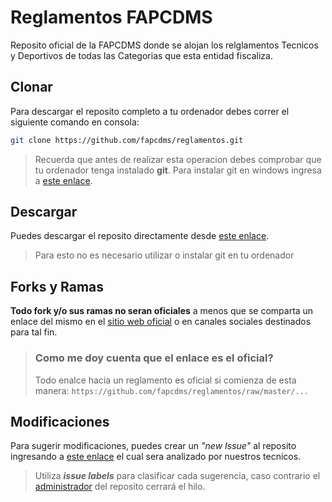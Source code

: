 # Reglamentos FAPCDMS

Reposito oficial de la FAPCDMS donde se alojan los relglamentos Tecnicos y Deportivos de todas las Categorias que esta entidad fiscaliza.

## Clonar

Para descargar el reposito completo a tu ordenador debes correr el siguiente comando en consola:

```bash
git clone https://github.com/fapcdms/reglamentos.git
```

> Recuerda que antes de realizar esta operacion debes comprobar que tu ordenador tenga instalado **git**. Para instalar git en windows ingresa a [este enlace](https://git-scm.com/download/win).

## Descargar

Puedes descargar el reposito directamente desde [este enlace](https://github.com/fapcdms/reglamentos/archive/master.zip).

> Para esto no es necesario utilizar o instalar git en tu ordenador

## Forks y Ramas

**Todo fork y/o sus ramas no seran oficiales** a menos que se comparta un enlace del mismo en el [sitio web oficial](http://fapcsa.org) o en canales sociales destinados para tal fin.

> ### Como me doy cuenta que el enlace es el oficial?
> Todo enalce hacia un reglamento es oficial si comienza de esta manera: `https://github.com/fapcdms/reglamentos/raw/master/...`

## Modificaciones

Para sugerir modificaciones, puedes crear un _"new Issue"_ al reposito ingresando a [este enlace](https://github.com/fapcdms/reglamentos/issues) el cual sera analizado por nuestros tecnicos.

> Utiliza  **_issue labels_** para clasificar cada sugerencia, caso contrario el [administrador](https://github.com/linuxArg) del reposito cerrará el hilo.
